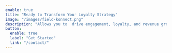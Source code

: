 ```yaml
---
enable: true
title: "Ready to Transform Your Loyalty Strategy"
image: "/images/field-konnect.png"
description: "Allows you to  drive engagement, loyalty, and revenue growth, offering customizable loyalty schemes like QR-based, invoice-based, quantity-based, value-based, and packaging collection programs.."
button:
  enable: true
  label: "Get Started"
  link: "/contact/"
---
```

